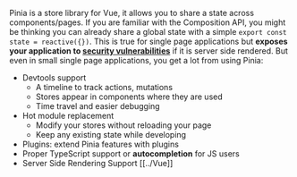Pinia is a store library for Vue, it allows you to share a state across components/pages. If you are familiar with the Composition API, you might be thinking you can already share a global state with a simple `export const state = reactive({})`. This is true for single page applications but **exposes your application to [security vulnerabilities](https://vuejs.org/guide/scaling-up/ssr.html#cross-request-state-pollution)** if it is server side rendered. But even in small single page applications, you get a lot from using Pinia:

- Devtools support
    - A timeline to track actions, mutations
    - Stores appear in components where they are used
    - Time travel and easier debugging
- Hot module replacement
    - Modify your stores without reloading your page
    - Keep any existing state while developing
- Plugins: extend Pinia features with plugins
- Proper TypeScript support or **autocompletion** for JS users
- Server Side Rendering Support
[[../Vue]]

